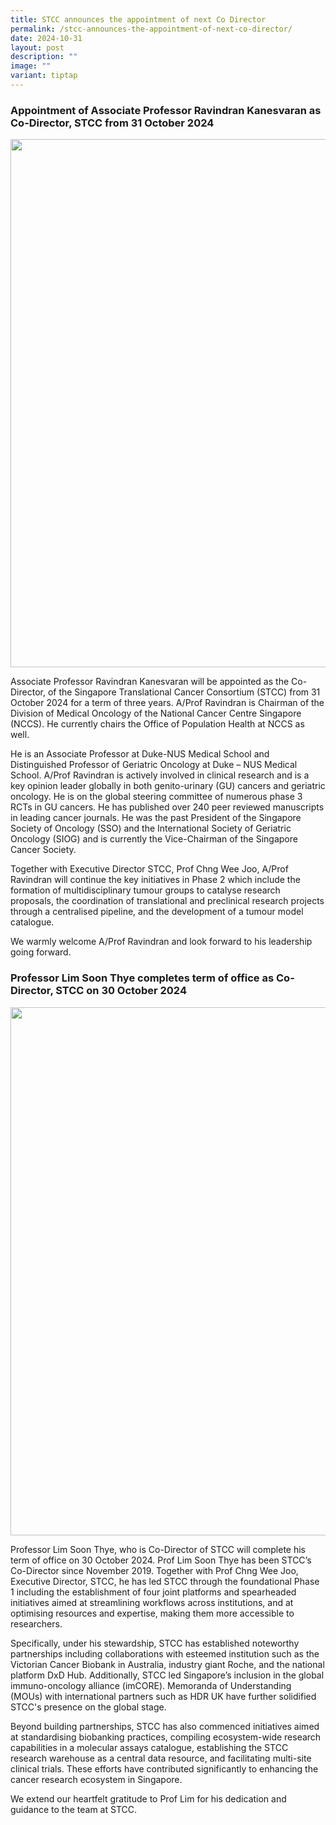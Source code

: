 ```yaml
---
title: STCC announces the appointment of next Co Director
permalink: /stcc-announces-the-appointment-of-next-co-director/
date: 2024-10-31
layout: post
description: ""
image: ""
variant: tiptap
---
```

<h3>Appointment of Associate Professor Ravindran Kanesvaran as Co-Director, STCC from 31 October 2024</h3>
<p></p>
<div class="isomer-image-wrapper">
<img style="box-sizing: inherit; font-family: Lato, sans-serif; max-width: 100%; height: auto; display: block; margin: auto; width: 845.328px;" height="auto" width="100%" alt="" src="https://www.cris.sg/images/Resources_Media/2024/Banners_Events___STCC_Co_ED___Prof_Ravindran.png">
</div>
<p>Associate Professor Ravindran Kanesvaran will be appointed as the Co-Director,
of the Singapore Translational Cancer Consortium (STCC) from 31 October
2024 for a term of three years. A/Prof Ravindran is Chairman of the Division
of Medical Oncology of the National Cancer Centre Singapore (NCCS). He
currently chairs the Office of Population Health at NCCS as well.</p>
<p>He is an Associate Professor at Duke-NUS Medical School and Distinguished
Professor of Geriatric Oncology at Duke – NUS Medical School. A/Prof Ravindran
is actively involved in clinical research and is a key opinion leader globally
in both genito-urinary (GU) cancers and geriatric oncology. He is on the
global steering committee of numerous phase 3 RCTs in GU cancers. He has
published over 240 peer reviewed manuscripts in leading cancer journals.
He was the past President of the Singapore Society of Oncology (SSO) and
the International Society of Geriatric Oncology (SIOG) and is currently
the Vice-Chairman of the Singapore Cancer Society.</p>
<p>Together with Executive Director STCC, Prof Chng Wee Joo, A/Prof Ravindran
will continue the key initiatives in Phase 2 which include the formation
of multidisciplinary tumour groups to catalyse research proposals, the
coordination of translational and preclinical research projects through
a centralised pipeline, and the development of a tumour model catalogue.</p>
<p>We warmly welcome A/Prof Ravindran and look forward to his leadership
going forward.</p>
<p></p>
<h3>Professor Lim Soon Thye completes term of office as Co-Director, STCC on 30 October 2024</h3>
<p></p>
<div class="isomer-image-wrapper">
<img style="box-sizing: inherit; font-family: Lato, sans-serif; max-width: 100%; height: auto; display: block; margin: auto; width: 845.328px;" height="auto" width="100%" alt="" src="https://www.cris.sg/images/Resources_Media/2024/Banners_Events___STCC_Co_ED___Prof_Lim_Soon_Thye.png">
</div>
<p>Professor Lim Soon Thye, who is Co-Director of STCC will complete his
term of office on 30 October 2024. Prof Lim Soon Thye has been STCC’s Co-Director
since November 2019. Together with Prof Chng Wee Joo, Executive Director,
STCC, he has led STCC through the foundational Phase 1 including the establishment
of four joint platforms and spearheaded initiatives aimed at streamlining
workflows across institutions, and at optimising resources and expertise,
making them more accessible to researchers.</p>
<p>Specifically, under his stewardship, STCC has established noteworthy partnerships
including collaborations with esteemed institution such as the Victorian
Cancer Biobank in Australia, industry giant Roche, and the national platform
DxD Hub. Additionally, STCC led Singapore’s inclusion in the global immuno-oncology
alliance (imCORE). Memoranda of Understanding (MOUs) with international
partners such as HDR UK have further solidified STCC's presence on the
global stage.</p>
<p>Beyond building partnerships, STCC has also commenced initiatives aimed
at standardising biobanking practices, compiling ecosystem-wide research
capabilities in a molecular assays catalogue, establishing the STCC research
warehouse as a central data resource, and facilitating multi-site clinical
trials. These efforts have contributed significantly to enhancing the cancer
research ecosystem in Singapore.</p>
<p>We extend our heartfelt gratitude to Prof Lim for his dedication and guidance
to the team at STCC.</p>
<p></p>
<p>
<br>
</p>